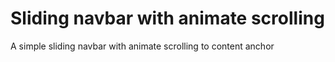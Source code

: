 # Sliding navbar with animate scrolling

A simple sliding navbar with animate scrolling to content anchor